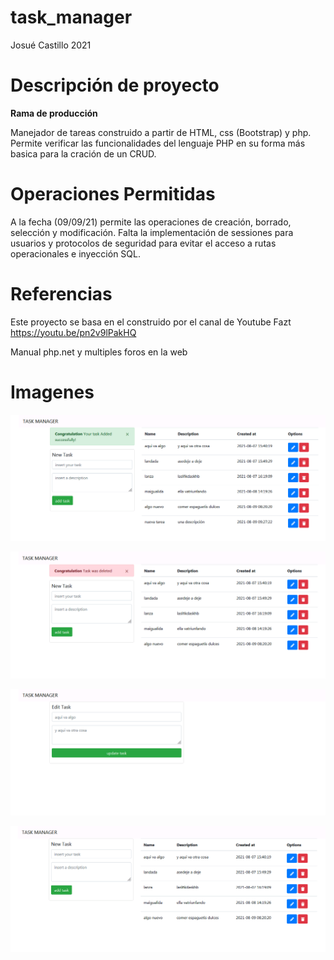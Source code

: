 # task_manager

Josué Castillo
2021

# Descripción de proyecto

<strong>Rama de producción</strong>

Manejador de tareas construido a partir de HTML, css (Bootstrap) y php.
Permite verificar las funcionalidades del lenguaje PHP en su forma más basica 
para la cración de un CRUD.

# Operaciones Permitidas

A la fecha (09/09/21) permite las operaciones de creación, borrado, selección y modificación.
Falta la implementación de sessiones para usuarios y protocolos de seguridad para evitar el acceso a rutas
operacionales e inyección SQL.

# Referencias
Este proyecto se basa en el construido por el canal de Youtube Fazt
https://youtu.be/pn2v9lPakHQ

Manual php.net y multiples foros en la web

# Imagenes

![Alt text](/screenshot/add_task.png?raw=true "Añadir tareas")

![Alt text](/screenshot/delete_task.png?raw=true "Eliminar una tarea")

![Alt text](/screenshot/edit_page.png?raw=true "Editar una tarea")

![Alt text](/screenshot/view_task.png?raw=true "Página principal con tareas por completar")
